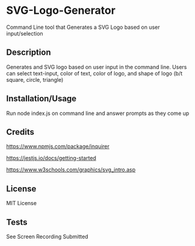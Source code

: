 # SVG-Logo-Generator
Command Line tool that Generates a SVG Logo based on user input/selection

## Description
Generates and SVG logo based on user input in the command line. Users can select text-input, color of text, color of logo, and shape of logo (b/t square, circle, triangle)

## Installation/Usage
Run node index.js on command line and answer prompts as they come up

## Credits
https://www.npmjs.com/package/inquirer 

https://jestjs.io/docs/getting-started

https://www.w3schools.com/graphics/svg_intro.asp

## License

MIT License

## Tests

See Screen Recording Submitted